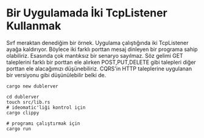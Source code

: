 # Bir Uygulamada İki TcpListener Kullanmak

Sırf meraktan denediğim bir örnek. Uygulama çalıştığında iki TcpListener ayağa kaldırıyor. Böylece iki farklı porttan mesaj dinleyen bir programa sahip olabiliriz. Esasında çok mantıksız bir senaryo sayılmaz. Söz gelimi GET taleplerini farklı bir porttan ele alırken POST,PUT,DELETE gibi talepleri diğer porttan ele alacağımızı düşünebiliriz. CQRS'in HTTP taleplerine uygulanan bir versiyonu gibi düşünülebilir belki de.

```shell
cargo new dublerver

cd dublerver
touch src/lib.rs
# ideomatic'liği kontrol için
cargo clippy

# programı çalıştırmak için
cargo run
```